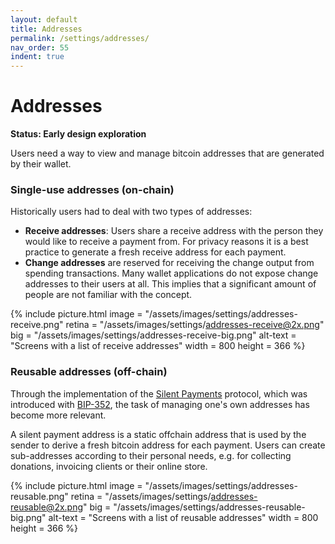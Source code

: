 ```yaml
---
layout: default
title: Addresses
permalink: /settings/addresses/
nav_order: 55
indent: true
---
```


# Addresses

**Status: Early design exploration**

Users need a way to view and manage bitcoin addresses that are generated by their wallet. 

### Single-use addresses (on-chain)

Historically users had to deal with two types of addresses:

- **Receive addresses**: Users share a receive address with the person they would like to receive a payment from. For privacy reasons it is a best practice to generate a fresh receive address for each payment.  
- **Change addresses** are reserved for receiving the change output from spending transactions. Many wallet applications do not expose change addresses to their users at all. This implies that a significant amount of people are not familiar with the concept.

{% include picture.html
	image = "/assets/images/settings/addresses-receive.png"
	retina = "/assets/images/settings/addresses-receive@2x.png"
	big = "/assets/images/settings/addresses-receive-big.png"
	alt-text = "Screens with a list of receive addresses"
	width = 800
	height = 366
%}

### Reusable addresses (off-chain)

Through the implementation of the [Silent Payments](https://bitcoinops.org/en/topics/silent-payments/) protocol, which was introduced with [BIP-352](https://github.com/bitcoin/bips/blob/master/bip-0352.mediawiki), the task of managing one's own addresses has become more relevant. 

A silent payment address is a static offchain address that is used by the sender to derive a fresh bitcoin address for each payment. Users can create sub-addresses according to their personal needs, e.g. for collecting donations, invoicing clients or their online store.

{% include picture.html
	image = "/assets/images/settings/addresses-reusable.png"
	retina = "/assets/images/settings/addresses-reusable@2x.png"
	big = "/assets/images/settings/addresses-reusable-big.png"
	alt-text = "Screens with a list of reusable addresses"
	width = 800
	height = 366
%}


